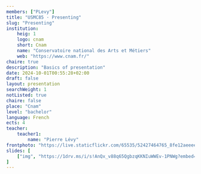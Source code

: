 ```yaml
---
members: ["PLevy"]
title: "USMC85 · Presenting"
slug: "Presenting"
institution:
    heig: 1
    logo: cnam
    short: Cnam
    name: "Conservatoire national des Arts et Métiers"
    web: "https://www.cnam.fr/"
chaire: true
description: "Basics of presentation"
date: 2024-10-01T00:55:28+02:00
draft: false
layout: presentation
searchWeight: 1
notListed: true
chaire: false
place: "Cnam"
level: "bachelor"
language: French
ects: 4
teacher:
    teacher1:
        name: "Pierre Lévy"
frontphoto: "https://live.staticflickr.com/65535/52427464765_8fe12aeeee_h.jpg"
slides: [
    ["img", "https://1drv.ms/i/s!AnQx_v88q65QgbzqKKNIuWWEv-1PNWg?embed=1"]
]
---
```

&nbsp;